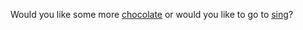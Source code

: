 Would you like some more [chocolate](../../search_for_chocolate/search_for_chocolate.md) or would you like to go to [sing](../../sing/sing.md)?